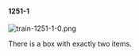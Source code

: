 #### 1251-1
![train-1251-1-0.png](https://github.com/lil-lab/nlvr/raw/master/nlvr/train/images/59/train-1251-1-0.png "train-1251-1-0.png")

There is a box with exactly two items.
